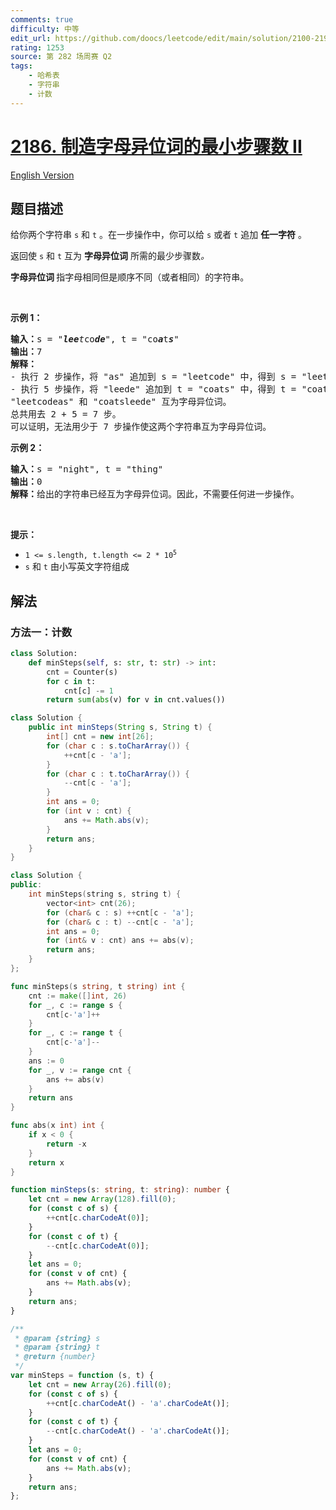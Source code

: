 ```yaml
---
comments: true
difficulty: 中等
edit_url: https://github.com/doocs/leetcode/edit/main/solution/2100-2199/2186.Minimum%20Number%20of%20Steps%20to%20Make%20Two%20Strings%20Anagram%20II/README.md
rating: 1253
source: 第 282 场周赛 Q2
tags:
    - 哈希表
    - 字符串
    - 计数
---
```


<!-- problem:start -->

# [2186. 制造字母异位词的最小步骤数 II](https://leetcode.cn/problems/minimum-number-of-steps-to-make-two-strings-anagram-ii)

[English Version](/solution/2100-2199/2186.Minimum%20Number%20of%20Steps%20to%20Make%20Two%20Strings%20Anagram%20II/README_EN.md)

## 题目描述

<!-- description:start -->

<p>给你两个字符串 <code>s</code> 和 <code>t</code> 。在一步操作中，你可以给 <code>s</code> 或者 <code>t</code> 追加 <strong>任一字符</strong> 。</p>

<p>返回使 <code>s</code> 和 <code>t</code> 互为 <strong>字母异位词</strong> 所需的最少步骤数<em>。</em></p>

<p><strong>字母异位词 </strong>指字母相同但是顺序不同（或者相同）的字符串。</p>

<p>&nbsp;</p>

<p><strong>示例 1：</strong></p>

<pre><strong>输入：</strong>s = "<em><strong>lee</strong>t</em>co<em><strong>de</strong></em>", t = "co<em><strong>a</strong></em>t<em><strong>s</strong></em>"
<strong>输出：</strong>7
<strong>解释：</strong>
- 执行 2 步操作，将 "as" 追加到 s = "leetcode" 中，得到 s = "leetcode<em><strong>as</strong></em>" 。
- 执行 5 步操作，将 "leede" 追加到 t = "coats" 中，得到 t = "coats<em><strong>leede</strong></em>" 。
"leetcodeas" 和 "coatsleede" 互为字母异位词。
总共用去 2 + 5 = 7 步。
可以证明，无法用少于 7 步操作使这两个字符串互为字母异位词。</pre>

<p><strong>示例 2：</strong></p>

<pre><strong>输入：</strong>s = "night", t = "thing"
<strong>输出：</strong>0
<strong>解释：</strong>给出的字符串已经互为字母异位词。因此，不需要任何进一步操作。
</pre>

<p>&nbsp;</p>

<p><strong>提示：</strong></p>

<ul>
	<li><code>1 &lt;= s.length, t.length &lt;= 2 * 10<sup>5</sup></code></li>
	<li><code>s</code> 和 <code>t</code> 由小写英文字符组成</li>
</ul>

<!-- description:end -->

## 解法

<!-- solution:start -->

### 方法一：计数

<!-- tabs:start -->

```python
class Solution:
    def minSteps(self, s: str, t: str) -> int:
        cnt = Counter(s)
        for c in t:
            cnt[c] -= 1
        return sum(abs(v) for v in cnt.values())
```

```java
class Solution {
    public int minSteps(String s, String t) {
        int[] cnt = new int[26];
        for (char c : s.toCharArray()) {
            ++cnt[c - 'a'];
        }
        for (char c : t.toCharArray()) {
            --cnt[c - 'a'];
        }
        int ans = 0;
        for (int v : cnt) {
            ans += Math.abs(v);
        }
        return ans;
    }
}
```

```cpp
class Solution {
public:
    int minSteps(string s, string t) {
        vector<int> cnt(26);
        for (char& c : s) ++cnt[c - 'a'];
        for (char& c : t) --cnt[c - 'a'];
        int ans = 0;
        for (int& v : cnt) ans += abs(v);
        return ans;
    }
};
```

```go
func minSteps(s string, t string) int {
	cnt := make([]int, 26)
	for _, c := range s {
		cnt[c-'a']++
	}
	for _, c := range t {
		cnt[c-'a']--
	}
	ans := 0
	for _, v := range cnt {
		ans += abs(v)
	}
	return ans
}

func abs(x int) int {
	if x < 0 {
		return -x
	}
	return x
}
```

```ts
function minSteps(s: string, t: string): number {
    let cnt = new Array(128).fill(0);
    for (const c of s) {
        ++cnt[c.charCodeAt(0)];
    }
    for (const c of t) {
        --cnt[c.charCodeAt(0)];
    }
    let ans = 0;
    for (const v of cnt) {
        ans += Math.abs(v);
    }
    return ans;
}
```

```js
/**
 * @param {string} s
 * @param {string} t
 * @return {number}
 */
var minSteps = function (s, t) {
    let cnt = new Array(26).fill(0);
    for (const c of s) {
        ++cnt[c.charCodeAt() - 'a'.charCodeAt()];
    }
    for (const c of t) {
        --cnt[c.charCodeAt() - 'a'.charCodeAt()];
    }
    let ans = 0;
    for (const v of cnt) {
        ans += Math.abs(v);
    }
    return ans;
};
```

<!-- tabs:end -->

<!-- solution:end -->

<!-- problem:end -->
